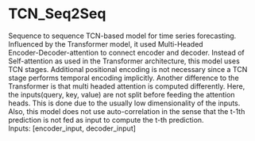 # TCN_Seq2Seq
Sequence to sequence TCN-based model for time series forecasting.  
        Influenced by the Transformer model, it used Multi-Headed  
        Encoder-Decoder-attention to connect encoder and decoder. Instead of  
        Self-attention as used in the Transformer architecture, this model uses  
        TCN stages. Additional positional encoding  is not necessary since a TCN  
        stage performs temporal encoding implicitly. Another difference to the  
        Transformer is that multi headed attention is computed differently. Here,  
        the inputs(query, key, value) are not split before feeding the attention  
        heads. This is done due to the usually low dimensionality of the inputs.  
        Also, this model does not use auto-correlation in the sense that the t-1th  
        prediction is not fed as input to compute the t-th prediction.  
        Inputs: [encoder_input, decoder_input]  
